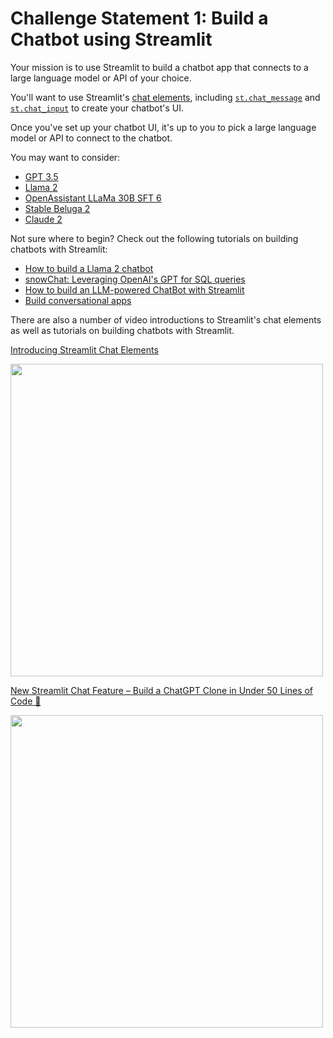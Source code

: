 # Challenge Statement 1: Build a Chatbot using Streamlit

Your mission is to use Streamlit to build a chatbot app that connects to a large language model or API of your choice.

You'll want to use Streamlit's [chat elements](https://docs.streamlit.io/library/api-reference/chat), including [`st.chat_message`](https://docs.streamlit.io/library/api-reference/chat/st.chat_message) and [`st.chat_input`](https://docs.streamlit.io/library/api-reference/chat/st.chat_input) to create your chatbot's UI.

Once you've set up your chatbot UI, it's up to you to pick a large language model or API to connect to the chatbot.

You may want to consider:
- [GPT 3.5](https://platform.openai.com/docs/models/gpt-3-5)
- [Llama 2](https://ai.meta.com/llama/)
- [OpenAssistant LLaMa 30B SFT 6](https://huggingface.co/OpenAssistant/oasst-sft-6-llama-30b-xor)
- [Stable Beluga 2](https://huggingface.co/stabilityai/StableBeluga2)
- [Claude 2](https://www.anthropic.com/index/claude-2)

Not sure where to begin? Check out the following tutorials on building chatbots with Streamlit:
- [How to build a Llama 2 chatbot](https://blog.streamlit.io/how-to-build-a-llama-2-chatbot/)
- [snowChat: Leveraging OpenAI's GPT for SQL queries](https://blog.streamlit.io/snowchat-leveraging-openais-gpt-for-sql-queries/)
- [How to build an LLM-powered ChatBot with Streamlit](https://blog.streamlit.io/how-to-build-an-llm-powered-chatbot-with-streamlit/)
- [Build conversational apps](https://docs.streamlit.io/knowledge-base/tutorials/build-conversational-apps)

There are also a number of video introductions to Streamlit's chat elements as well as tutorials on building chatbots with Streamlit.

[Introducing Streamlit Chat Elements](https://www.youtube.com/watch?v=4sPnOqeUDmk)

<img src="https://img.youtube.com/vi/4sPnOqeUDmk/hqdefault.jpg" width="500">

[New Streamlit Chat Feature – Build a ChatGPT Clone in Under 50 Lines of Code 🤯](https://www.youtube.com/watch?v=sBhK-2K9bUc)

<img src="https://img.youtube.com/vi/sBhK-2K9bUc/hqdefault.jpg" width="500">
